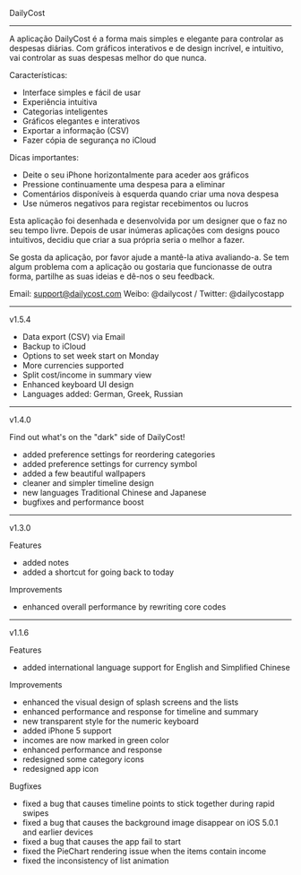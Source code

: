 DailyCost

--------------------------------------------------------------------------------

A aplicação DailyCost é a forma mais simples e elegante para controlar as despesas diárias. Com gráficos interativos e de design incrível, e intuitivo, vai controlar as suas despesas melhor do que nunca.

Características:
- Interface simples e fácil de usar
- Experiência intuitiva
- Categorias inteligentes
- Gráficos elegantes e interativos
- Exportar a informação (CSV)
- Fazer cópia de segurança no iCloud

Dicas importantes:
- Deite o seu iPhone horizontalmente para aceder aos gráficos
- Pressione continuamente uma despesa para a eliminar
- Comentários disponíveis à esquerda quando criar uma nova despesa
- Use números negativos para registar recebimentos ou lucros

Esta aplicação foi desenhada e desenvolvida por um designer que o faz no seu tempo livre.
Depois de usar inúmeras aplicações com designs pouco intuitivos, decidiu que criar a sua própria seria o melhor a fazer.

Se gosta da aplicação, por favor ajude a mantê-la ativa avaliando-a.
Se tem algum problema com a aplicação ou gostaria que funcionasse de outra forma, partilhe as suas ideias e dê-nos o seu feedback.

Email: support@dailycost.com
Weibo: @dailycost / Twitter: @dailycostapp

--------------------------------------------------------------------------------

v1.5.4

- Data export (CSV) via Email
- Backup to iCloud
- Options to set week start on Monday
- More currencies supported
- Split cost/income in summary view
- Enhanced keyboard UI design
- Languages added: German, Greek, Russian

--------------------------------------------------------------------------------

v1.4.0

Find out what's on the "dark" side of DailyCost!
- added preference settings for reordering categories
- added preference settings for currency symbol
- added a few beautiful wallpapers
- cleaner and simpler timeline design
- new languages Traditional Chinese and Japanese
- bugfixes and performance boost

--------------------------------------------------------------------------------

v1.3.0

Features
- added notes
- added a shortcut for going back to today

Improvements
- enhanced overall performance by rewriting core codes

--------------------------------------------------------------------------------

v1.1.6

Features
- added international language support for English and Simplified Chinese

Improvements
- enhanced the visual design of splash screens and the lists
- enhanced performance and response for timeline and summary
- new transparent style for the numeric keyboard
- added iPhone 5 support
- incomes are now marked in green color
- enhanced performance and response
- redesigned some category icons
- redesigned app icon

Bugfixes
- fixed a bug that causes timeline points to stick together during rapid swipes 
- fixed a bug that causes the background image disappear on iOS 5.0.1 and earlier devices
- fixed a bug that causes the app fail to start
- fixed the PieChart rendering issue when the items contain income
- fixed the inconsistency of list animation